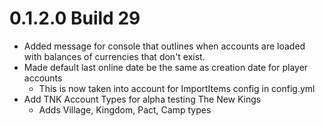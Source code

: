 # 0.1.2.0 Build 29
- Added message for console that outlines when accounts are loaded with balances of currencies that don't exist.
- Made default last online date be the same as creation date for player accounts
  - This is now taken into account for ImportItems config in config.yml
- Add TNK Account Types for alpha testing The New Kings
  - Adds Village, Kingdom, Pact, Camp types
